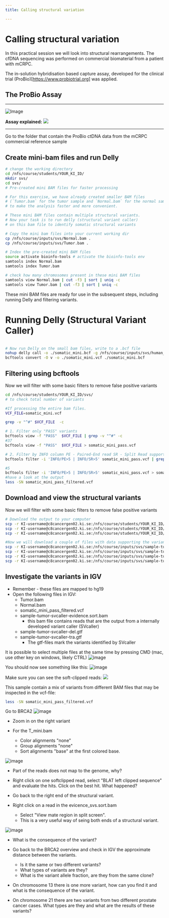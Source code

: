 ```yaml
---
title: Calling structural variation

---
```


# Calling structural variation

In this practical session we will look into structural rearrangements. The cfDNA sequencing was performed on commercial biomaterial from a patient with mCRPC. 

The in-solution hybridisation based capture assay, developed for the clinical trial (ProBio)[https://www.probiotrial.org] was applied.

## The ProBio Assay
---
![Image ](https://i.imgur.com/Onu5vYJ.png)

**Assay explained:**
![](https://i.imgur.com/HLDUR32.png)

---


Go to the folder that contain the ProBio ctDNA data from the mCRPC commercial reference sample

## Create mini-bam files and run Delly
```bash
# change the working directory
cd /nfs/course/students/YOUR_KI_ID/
mkdir svs/
cd svs/
# Pre-created mini BAM files for faster processing

# For this exercise, we have already created smaller BAM files 
# (`Tumor.bam` for the tumor sample and `Normal.bam` for the normal sample)
# to make the analysis faster and more convenient. 

# These mini BAM files contain multiple structural variants.
# Now your task is to run delly (structural variant caller)
# on this bam file to identify somatic structural variants

# Copy the mini bam files into your current working dir
cp /nfs/course/inputs/svs/Normal.bam .
cp /nfs/course/inputs/svs/Tumor.bam .

# Index the pre-created mini BAM files
source activate bioinfo-tools # activate the bioinfo-tools env 
samtools index Normal.bam
samtools index Tumor.bam

# check how many chromosomes present in these mini BAM files
samtools view Normal.bam | cut -f3 | sort | uniq -c
samtools view Tumor.bam | cut -f3 | sort | uniq -c

```

These mini BAM files are ready for use in the subsequent steps, including running Delly and filtering variants.


# Running Delly (Structural Variant Caller) 

```bash

# Now run Delly on the small bam files, write to a .bcf file
nohup delly call -o ./somatic_mini.bcf -g /nfs/course/inputs/svs/human_g1k_v37_decoy.fasta ./Tumor.bam ./Normal.bam > delly_nohup.log &
bcftools convert -O v -o ./somatic_mini.vcf ./somatic_mini.bcf


```

## Filtering using bcftools

Now we will filter with some basic filters to remove false positive variants
```bash
cd /nfs/course/students/YOUR_KI_ID/svs/
# to check total number of variants 

#If processing the entire bam files.
VCF_FILE=somatic_mini.vcf

grep -v "^#" $VCF_FILE  -c

# 1. Filter only "PASS" variants 
bcftools view -f "PASS"  $VCF_FILE | grep -v "^#" -c 
#37
bcftools view -f "PASS"  $VCF_FILE > somatic_mini_pass.vcf

# 2. Filter by INFO column PE - Paired-End read SR - Split Read support 
bcftools filter -i 'INFO/PE>5 | INFO/SR>5' somatic_mini_pass.vcf | grep -v "^#" -c 

#5
bcftools filter -i 'INFO/PE>5 | INFO/SR>5' somatic_mini_pass.vcf > somatic_mini_pass_filtered.vcf
#have a look at the output
less -SN somatic_mini_pass_filtered.vcf
```

## Download and view the structural variants


Now we will filter with some basic filters to remove false positive variants
```bash
# Download the output to your computer
scp -r KI-username@c8cancergen02.ki.se:/nfs/course/students/YOUR_KI_ID/svs/*.bam .
scp -r KI-username@c8cancergen02.ki.se:/nfs/course/students/YOUR_KI_ID/svs/*.bai .
scp -r KI-username@c8cancergen02.ki.se:/nfs/course/students/YOUR_KI_ID/svs/somatic_mini_pass_filtered.vcf .

#Now we will download a couple of files with data supporting the variants from an internally developed tool for identifying structural rearrangements
scp -r KI-username@c8cancergen02.ki.se:/nfs/course/inputs/svs/sample-tumor-svcaller-evidence.sort.bam .
scp -r KI-username@c8cancergen02.ki.se:/nfs/course/inputs/svs/sample-tumor-svcaller-evidence.sort.bam.bai .
scp -r KI-username@c8cancergen02.ki.se:/nfs/course/inputs/svs/sample-tumor-svcaller-tra.gtf .
scp -r KI-username@c8cancergen02.ki.se:/nfs/course/inputs/svs/sample-tumor-svcaller-del.gtf .

```


## Investigate the variants in IGV

- Remember - these files are mapped to hg19
- Open the following files in IGV:
    - Tumor.bam
    - Normal.bam
    - somatic_mini_pass_filtered.vcf 
    - sample-tumor-svcaller-evidence.sort.bam
        - this bam file contains reads that are the output from a internally developed variant caller (SVcaller)
    - sample-tumor-svcaller-del.gtf
    - sample-tumor-svcaller-tra.gtf
        - The gtf-files mark the variants identified by SVcaller


It is possible to select multiple files at the same time by pressing CMD (mac, use other key on windows, likely CTRL)
![image](https://hackmd.io/_uploads/BkEygNX-gg.png)


You should now see something like this:
![image](https://hackmd.io/_uploads/B1pLlNmZex.png)

Make sure you can see the soft-clipped reads:
![](https://i.imgur.com/v4TFe0b.png)

This sample contain a mix of variants from different BAM files that may be inspected in the vcf-file:

```bash
less -SN somatic_mini_pass_filtered.vcf
```

Go to BRCA2
![image](https://hackmd.io/_uploads/By7pINmWel.png)

- Zoom in on the right variant

- For the T_mini.bam
    - Color alignments "none"
    - Group alignments "none"
    - Sort alignments "base" at the first colored base.

![image](https://hackmd.io/_uploads/SyR7WL7-ex.png)

- Part of the reads does not map to the genome, why?

- Right click on one softclipped read, select "BLAT left clipped sequence" and evaluate the hits. Click on the best hit. What happened?

- Go back to the right end of the structural variant.
- Right click on a read in the evicence_svs.sort.bam
    - Select "View mate region in split screen".
    - This is a very useful way of seing both ends of a structural variant.

![image](https://hackmd.io/_uploads/H1i_-U7-gg.png)

- What is the consequence of the variant?
 
- Go back to the BRCA2 overview and check in IGV the approximate distance between the variants.
    - Is it the same or two different variants?
    - What types of variants are they?
    - What is the variant allele fraction, are they from the same clone?

- On chromosome 13 there is one more variant, how can you find it and what is the consequence of the variant.

- On chromosome 21 there are two variants from two different prostate cancer cases. What types are they and what are the results of these variants?









